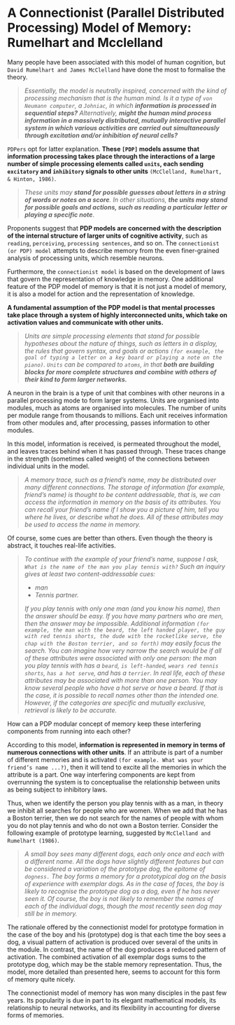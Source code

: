 # A Connectionist (Parallel Distributed Processing) Model of Memory: Rumelhart and Mcclelland
Many people have been associated with this model of human cognition, but `David Rumelhart and James McClelland` have done the most to formalise
the theory.

> *Essentially, the model is neutrally inspired, concerned with the kind of processing mechanism that is the human mind. Is it a type of `von
> Neumann computer`, a `Johniac`, in which **information is processed in sequential steps?** Alternatively, **might the human mind process
> information in a massively distributed, mutually interactive parallel system in which various activities are carried out simultaneously
> through excitation and/or inhibition of neural cells?***

`PDPers` opt for latter explanation. **These `[PDP]` models assume that information processing takes place through the interactions of a large
number of simple processing elements called `units`, each sending `excitatory` and `inhibitory` signals to other units** `(McClelland, Rumelhart,
& Hinton, 1986)`.

> *These units may **stand for possible guesses about letters in a string of words or notes on a score**. In other situations, **the units may
> stand for possible goals and actions, such as reading a particular letter or playing a specific note***.

Proponents suggest that **PDP models are concerned with the description of the internal structure of larger units of cognitive activity**, such as
`reading`, `perceiving`, `processing sentences`, and so on. The `connectionist (or PDP) model` attempts to describe memory from the even
finer-grained analysis of processing units, which resemble neurons.

Furthermore, the `connectionist model` is based on the development of laws that govern the representation of knowledge in memory. One additional
feature of the PDP model of memory is that it is not just a model of memory, it is also a model for action and the representation of knowledge.

**A fundamental assumption of the PDP model is that mental processes take place through a system of highly interconnected units, which take on
activation values and communicate with other units.**

> *Units are simple processing elements that stand for possible hypotheses about the nature of things, such as letters in a display, the rules
> that govern syntax, and goals or actions `(for example, the goal of typing a letter on a key board or playing a note on the piano)`.
> `Units` can be compared to `atoms`, in that **both are building blocks for more complete structures and combine with others of their kind to
> form larger networks.***

A neuron in the brain is a type of unit that combines with other neurons in a parallel processing mode to form larger systems.
Units are organised into modules, much as atoms are organised into molecules. The number of units per module range from thousands to millions.
Each unit receives information from other modules and, after processing, passes information to other modules.

In this model, information is received, is permeated throughout the model, and leaves traces behind when it has passed through. These traces
change in the strength (sometimes called weight) of the connections between individual units in the model.

> *A memory trace, such as a friend’s name, may be distributed over many different connections. The storage of information (for example, friend’s name)
> is thought to be content addressable, that is, we can access the information in memory on the basis of its attributes. You can recall your
> friend’s name if I show you a picture of him, tell you where he lives, or describe what he does. All of these attributes may be used to access
> the name in memory.*

Of course, some cues are better than others. Even though the theory is abstract, it touches real-life activities.

> *To continue with the example of your friend’s name, suppose I ask, `What is the name of the man you play tennis with?` Such an inquiry gives
> at least two content-addressable cues:*
> - *man*
> - *Tennis partner.*
>
> *If you play tennis with only one man (and you know his name), then the answer should be easy. If you have many partners who are men,
> then the answer may be impossible. Additional information `(for example, the man with the beard, the left handed player, the guy with red
> tennis shorts, the dude with the rocketlike serve, the chap with the Boston terrier, and so forth)` may easily focus the search.
> You can imagine how very narrow the search would be if all of these attributes were associated with only one person: the man you play tennis with
> has a `beard`, `is left-handed`, `wears red tennis shorts`, `has a hot serve`, and has a `terrier`. In real life, each of these attributes
> may be associated with more than one person. You may know several people who have a hot serve or have a beard. If that is the case, it is possible
> to recall names other than the intended one. However, if the categories are specific and mutually exclusive, retrieval is likely to be accurate.*

How can a PDP modular concept of memory keep these interfering components from running into each other?

According to this model, **information is represented in memory in terms of numerous connections with other units**. If an attribute is part of
a number of different memories and is activated `(for example. What was your friend’s name ...?)`, then it will tend to excite all the memories
in which the attribute is a part. One way interfering components are kept from overrunning the system is to conceptualise the relationship between
units as being subject to inhibitory laws.

Thus, when we identify the person you play tennis with as a man, in theory we inhibit all searches for people who are women. When we add that he has
a Boston terrier, then we do not search for the names of people with whom you do not play tennis and who do not own a Boston terrier. Consider the
following example of prototype learning, suggested by `McClelland and Rumelhart (1986)`.

> *A small boy sees many different dogs, each only once and each with a different name. All the dogs have slightly different features but can be
> considered a variation of the prototype dog, the epitome of `dogness.` The boy forms a memory for a prototypical dog on the basis of experience
> with exemplar dogs. As in the case of faces, the boy is likely to recognise the prototype dog as a dog, even if he has never seen it. Of course,
> the boy is not likely to remember the names of each of the individual dogs, though the most recently seen dog may still be in memory.*

The rationale offered by the connectionist model for prototype formation in the case of the boy and his (prototype) dog is that each time the boy
sees a dog, a visual pattern of activation is produced over several of the units in the module. In contrast, the name of the dog produces a
reduced pattern of activation. The combined activation of all exemplar dogs sums to the prototype dog, which may be the stable memory representation.
Thus, the model, more detailed than presented here, seems to account for this form of memory quite nicely.

The connectionist model of memory has won many disciples in the past few years. Its popularity is due in part to its elegant mathematical models,
its relationship to neural networks, and its flexibility in accounting for diverse forms of memories.
